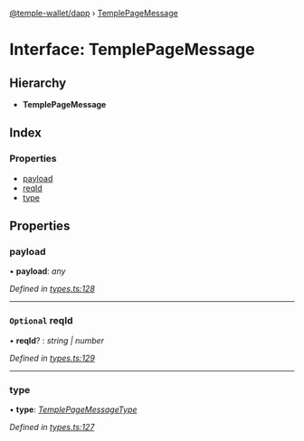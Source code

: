 [@temple-wallet/dapp](../README.md) › [TemplePageMessage](templepagemessage.md)

# Interface: TemplePageMessage

## Hierarchy

* **TemplePageMessage**

## Index

### Properties

* [payload](templepagemessage.md#payload)
* [reqId](templepagemessage.md#optional-reqid)
* [type](templepagemessage.md#type)

## Properties

###  payload

• **payload**: *any*

*Defined in [types.ts:128](https://github.com/madfish-solutions/thanoswallet-dapp/blob/442d5c3/src/types.ts#L128)*

___

### `Optional` reqId

• **reqId**? : *string | number*

*Defined in [types.ts:129](https://github.com/madfish-solutions/thanoswallet-dapp/blob/442d5c3/src/types.ts#L129)*

___

###  type

• **type**: *[TemplePageMessageType](../enums/templepagemessagetype.md)*

*Defined in [types.ts:127](https://github.com/madfish-solutions/thanoswallet-dapp/blob/442d5c3/src/types.ts#L127)*
